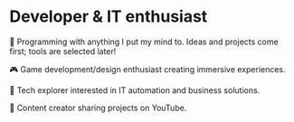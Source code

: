 # Developer & IT enthusiast

🧠 Programming with anything I put my mind to. Ideas and projects come first; tools are selected later!

🎮 Game development/design enthusiast creating immersive experiences.

🚀 Tech explorer interested in IT automation and business solutions.

🎨 Content creator sharing projects on YouTube.
